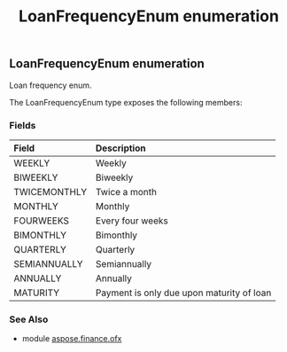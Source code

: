 ﻿---
title: LoanFrequencyEnum enumeration
second_title: Aspose.Finance for Python via .NET API References
description: 
type: docs
weight: 1210
url: /python-net/aspose.finance.ofx/loanfrequencyenum/
is_root: false
---

## LoanFrequencyEnum enumeration

Loan frequency enum.



The LoanFrequencyEnum type exposes the following members:

### Fields
| Field | Description |
| :- | :- |
| WEEKLY | Weekly |
| BIWEEKLY | Biweekly |
| TWICEMONTHLY | Twice a month |
| MONTHLY | Monthly |
| FOURWEEKS | Every four weeks |
| BIMONTHLY | Bimonthly |
| QUARTERLY | Quarterly |
| SEMIANNUALLY | Semiannually |
| ANNUALLY | Annually |
| MATURITY | Payment is only due upon maturity of loan |


### See Also

* module [aspose.finance.ofx](../)
